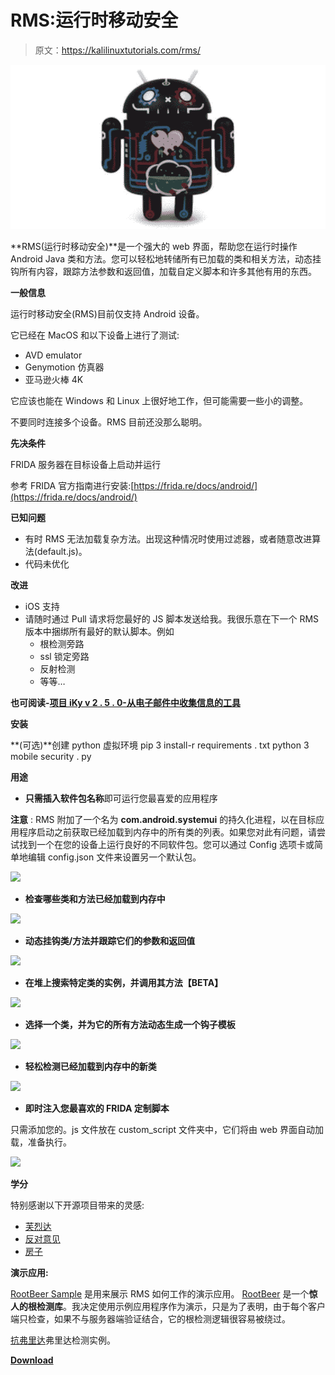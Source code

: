 # RMS:运行时移动安全

> 原文：<https://kalilinuxtutorials.com/rms/>

[![RMS : Runtime Mobile Security](img/45a3e9d649753e543bdcb5ce43841fc0.png "RMS : Runtime Mobile Security")](https://1.bp.blogspot.com/-LuuErajzvig/Xq7Zz2eKPUI/AAAAAAAAGJQ/gVTsAc1ePzkY07HHCAB5GUfXmMdoxOqygCLcBGAsYHQ/s1600/RMS%25281%2529.png)

**RMS(运行时移动安全)**是一个强大的 web 界面，帮助您在运行时操作 Android Java 类和方法。您可以轻松地转储所有已加载的类和相关方法，动态挂钩所有内容，跟踪方法参数和返回值，加载自定义脚本和许多其他有用的东西。

**一般信息**

运行时移动安全(RMS)目前仅支持 Android 设备。

它已经在 MacOS 和以下设备上进行了测试:

*   AVD emulator
*   Genymotion 仿真器
*   亚马逊火棒 4K

它应该也能在 Windows 和 Linux 上很好地工作，但可能需要一些小的调整。

不要同时连接多个设备。RMS 目前还没那么聪明。

**先决条件**

FRIDA 服务器在目标设备上启动并运行

参考 FRIDA 官方指南进行安装:[https://frida.re/docs/android/](https://frida.re/docs/android/)

**已知问题**

*   有时 RMS 无法加载复杂方法。出现这种情况时使用过滤器，或者随意改进算法(default.js)。
*   代码未优化

**改进**

*   iOS 支持
*   请随时通过 Pull 请求将您最好的 JS 脚本发送给我。我很乐意在下一个 RMS 版本中捆绑所有最好的默认脚本。例如
    *   根检测旁路
    *   ssl 锁定旁路
    *   反射检测
    *   等等…

**也可阅读-[项目 iKy v 2 . 5 . 0-从电子邮件中收集信息的工具](https://kalilinuxtutorials.com/project-iky-v2-5-0-tool-that-collects-information-from-an-email/)**

**安装**

**(可选)**创建 python 虚拟环境
pip 3 install-r requirements . txt
python 3 mobile security . py

**用途**

*   **只需插入软件包名称**即可运行您最喜爱的应用程序

**注意** : RMS 附加了一个名为 **com.android.systemui** 的持久化进程，以在目标应用程序启动之前获取已经加载到内存中的所有类的列表。如果您对此有问题，请尝试找到一个在您的设备上运行良好的不同软件包。您可以通过 Config 选项卡或简单地编辑 config.json 文件来设置另一个默认包。

![](img/2209267c8a4f4cb6acc53af780c525bf.png)

*   **检查哪些类和方法已经加载到内存中**

![](img/85658cdf9a616498447b30ca88094c92.png)

*   **动态挂钩类/方法并跟踪它们的参数和返回值**

![](img/d1094a8f52b372e26e02bda65f5bba4c.png)

*   **在堆上搜索特定类的实例，并调用其方法【BETA】**

![](img/d62692735ec365cadb16b6a64908ce3d.png)

*   **选择一个类，并为它的所有方法动态生成一个钩子模板**

![](img/c2f440e8af55fe08c5122d449e2a19b0.png)

*   **轻松检测已经加载到内存中的新类**

![](img/8311de0f12a4e674317e2067063ac7fc.png)

*   **即时注入您最喜欢的 FRIDA 定制脚本**

只需添加您的。js 文件放在 custom_script 文件夹中，它们将由 web 界面自动加载，准备执行。

![](img/21a5624148ea74a09292279a11afc99a.png)

**学分**

特别感谢以下开源项目带来的灵感:

*   [芙烈达](https://github.com/frida/frida)
*   [反对意见](https://github.com/sensepost/objection)
*   [房子](https://github.com/nccgroup/house)

**演示应用:**

[RootBeer Sample](https://play.google.com/store/apps/details?id=com.scottyab.rootbeer.sample) 是用来展示 RMS 如何工作的演示应用。 [RootBeer](https://github.com/scottyab/rootbeer) 是一个**惊人的根检测库**。我决定使用示例应用程序作为演示，只是为了表明，由于每个客户端只检查，如果不与服务器端验证结合，它的根检测逻辑很容易被绕过。

[抗弗里达](https://github.com/b-mueller/frida-detection-demo)弗里达检测实例。

[**Download**](https://github.com/m0bilesecurity/RMS-Runtime-Mobile-Security)